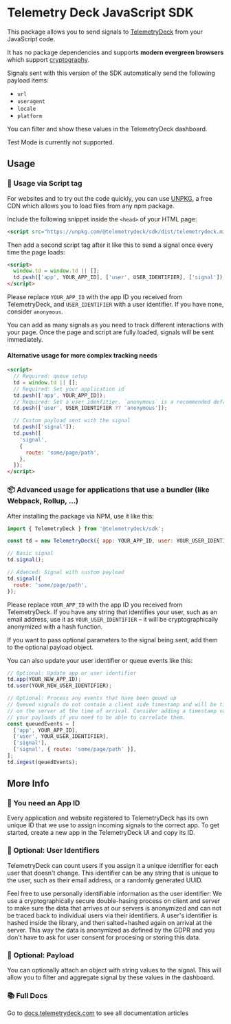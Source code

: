 # Telemetry Deck JavaScript SDK

This package allows you to send signals to [TelemetryDeck](https://telemetrydeck.com) from your JavaScript code.

It has no package dependencies and supports **modern evergreen browsers** which support [cryptography](https://caniuse.com/cryptography).

Signals sent with this version of the SDK automatically send the following payload items:

- `url`
- `useragent`
- `locale`
- `platform`

You can filter and show these values in the TelemetryDeck dashboard.

Test Mode is currently not supported.

## Usage

### 📄 Usage via Script tag

For websites and to try out the code quickly, you can use [UNPKG](https://unpkg.com), a free CDN which allows you to load files from any npm package.

Include the following snippet inside the `<head>` of your HTML page:

```html
<script src="https://unpkg.com/@telemetrydeck/sdk/dist/telemetrydeck.min.js" defer></script>
```

Then add a second script tag after it like this to send a signal once every time the page loads:

```html
<script>
  window.td = window.td || [];
  td.push(['app', YOUR_APP_ID], ['user', USER_IDENTIFIER], ['signal']);
</script>
```

Please replace `YOUR_APP_ID` with the app ID you received from TelemetryDeck, and `USER_IDENTIFIER` with a user identifier. If you have none, consider `anonymous`.

You can add as many signals as you need to track different interactions with your page. Once the page and script are fully loaded, signals will be sent immediately.

#### Alternative usage for more complex tracking needs

```html
<script>
  // Required: queue setup
  td = window.td || [];
  // Required: Set your application id
  td.push(['app', YOUR_APP_ID]);
  // Required: Set a user idenfitier. `anonymous` is a recommended default
  td.push(['user', USER_IDENTIFIER ?? 'anonymous']);

  // Custom payload sent with the signal
  td.push(['signal']);
  td.push([
    'signal',
    {
      route: 'some/page/path',
    },
  ]);
</script>
```

### 📦 Advanced usage for applications that use a bundler (like Webpack, Rollup, …)

After installing the package via NPM, use it like this:

```js
import { TelemetryDeck } from '@telemetrydeck/sdk';

const td = new TelemetryDeck({ app: YOUR_APP_ID, user: YOUR_USER_IDENTIFIER });

// Basic signal
td.signal();

// Adanced: Signal with custom payload
td.signal({
  route: 'some/page/path',
});

```

Please replace `YOUR_APP_ID` with the app ID you received from TelemetryDeck. If you have any string that identifies your user, such as an email address, use it as `YOUR_USER_IDENTIFIER` – it will be cryptographically anonymized with a hash function.

If you want to pass optional parameters to the signal being sent, add them to the optional payload object.

You can also update your user identifier or queue events like this:

```js
// Optional: Update app or user identifier
td.app(YOUR_NEW_APP_ID);
td.user(YOUR_NEW_USER_IDENTIFIER);

// Optional: Process any events that have been qeued up
// Queued signals do not contain a client side timestamp and will be timestamped
// on the server at the time of arrival. Consider adding a timestamp value to
// your payloads if you need to be able to correlate them.
const queuedEvents = [
  ['app', YOUR_APP_ID],
  ['user', YOUR_USER_IDENTIFIER],
  ['signal'],
  ['signal', { route: 'some/page/path' }],
];
td.ingest(qeuedEvents);
```

## More Info

### 📱 You need an App ID

Every application and website registered to TelemetryDeck has its own unique ID that we use to assign incoming signals to the correct app. To get started, create a new app in the TelemetryDeck UI and copy its ID.

### 👤 Optional: User Identifiers

TelemetryDeck can count users if you assign it a unique identifier for each user that doesn't change. This identifier can be any string that is unique to the user, such as their email address, or a randomly generated UUID.

Feel free to use personally identifiable information as the user identifier: We use a cryptographically secure double-hasing process on client and server to make sure the data that arrives at our servers is anonymized and can not be traced back to individual users via their identifiers. A user's identifier is hashed inside the library, and then salted+hashed again on arrival at the server. This way the data is anonymized as defined by the GDPR and you don't have to ask for user consent for procesing or storing this data.

### 🚛 Optional: Payload

You can optionally attach an object with string values to the signal. This will allow you to filter and aggregate signal by these values in the dashboard.

### 📚 Full Docs

Go to [docs.telemetrydeck.com](https://docs.telemetrydeck.com) to see all documentation articles
